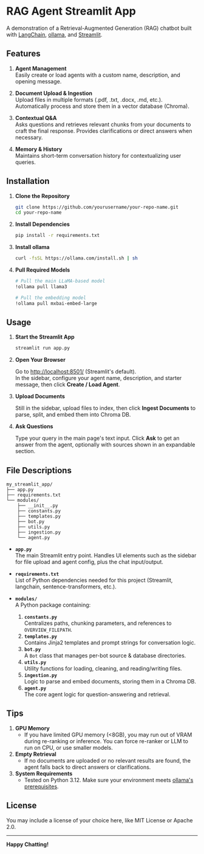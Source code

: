 # RAG Agent Streamlit App

A demonstration of a Retrieval-Augmented Generation (RAG) chatbot built with [LangChain](https://github.com/hwchase17/langchain), [ollama](https://github.com/jmorganca/ollama), and [Streamlit](https://github.com/streamlit/streamlit).

## Features
1. **Agent Management**  
   Easily create or load agents with a custom name, description, and opening message.

2. **Document Upload & Ingestion**  
   Upload files in multiple formats (.pdf, .txt, .docx, .md, etc.). Automatically process and store them in a vector database (Chroma).

3. **Contextual Q&A**  
   Asks questions and retrieves relevant chunks from your documents to craft the final response. Provides clarifications or direct answers when necessary.

4. **Memory & History**  
   Maintains short-term conversation history for contextualizing user queries.

## Installation

1. **Clone the Repository**

   ```bash
   git clone https://github.com/yourusername/your-repo-name.git
   cd your-repo-name
   ```

2. **Install Dependencies**

   ```bash
   pip install -r requirements.txt
   ```

3. **Install ollama**

   ```bash
   curl -fsSL https://ollama.com/install.sh | sh
   ```

4. **Pull Required Models**

   ```bash
   # Pull the main LLaMA-based model
   !ollama pull llama3

   # Pull the embedding model
   !ollama pull mxbai-embed-large
   ```

## Usage

1. **Start the Streamlit App**

   ```bash
   streamlit run app.py
   ```

2. **Open Your Browser**

   Go to [http://localhost:8501/](http://localhost:8501/) (Streamlit's default).  
   In the sidebar, configure your agent name, description, and starter message, then click **Create / Load Agent**.

3. **Upload Documents**

   Still in the sidebar, upload files to index, then click **Ingest Documents** to parse, split, and embed them into Chroma DB.

4. **Ask Questions**

   Type your query in the main page's text input. Click **Ask** to get an answer from the agent, optionally with sources shown in an expandable section.

## File Descriptions

```
my_streamlit_app/
├── app.py
├── requirements.txt
└── modules/
    ├── __init__.py
    ├── constants.py
    ├── templates.py
    ├── bot.py
    ├── utils.py
    ├── ingestion.py
    └── agent.py
```

- **`app.py`**  
  The main Streamlit entry point. Handles UI elements such as the sidebar for file upload and agent config, plus the chat input/output.

- **`requirements.txt`**  
  List of Python dependencies needed for this project (Streamlit, langchain, sentence-transformers, etc.).

- **`modules/`**  
  A Python package containing:
  1. **`constants.py`**  
     Centralizes paths, chunking parameters, and references to `OVERVIEW_FILEPATH`.
  2. **`templates.py`**  
     Contains Jinja2 templates and prompt strings for conversation logic.
  3. **`bot.py`**  
     A `Bot` class that manages per-bot source & database directories.
  4. **`utils.py`**  
     Utility functions for loading, cleaning, and reading/writing files.
  5. **`ingestion.py`**  
     Logic to parse and embed documents, storing them in a Chroma DB.
  6. **`agent.py`**  
     The core agent logic for question-answering and retrieval.

## Tips

1. **GPU Memory**  
   - If you have limited GPU memory (<8GB), you may run out of VRAM during re-ranking or inference. You can force re-ranker or LLM to run on CPU, or use smaller models.
2. **Empty Retrieval**  
   - If no documents are uploaded or no relevant results are found, the agent falls back to direct answers or clarifications.
3. **System Requirements**  
   - Tested on Python 3.12. Make sure your environment meets [ollama's prerequisites](https://github.com/jmorganca/ollama).

## License

You may include a license of your choice here, like MIT License or Apache 2.0.

---

**Happy Chatting!**
